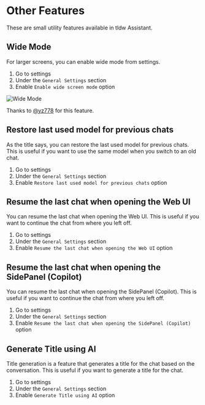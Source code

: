 # Other Features

These are small utility features available in tldw Assistant.

## Wide Mode

For larger screens, you can enable wide mode from settings.

1. Go to settings
2. Under the `General Settings` section
3. Enable `Enable wide screen mode` option

![Wide Mode](https://pub-35424b4473484be483c0afa08c69e7da.r2.dev/Screenshot%202025-02-19%20212707.png)

Thanks to [@yz778](https://github.com/yz778) for this feature. 

## Restore last used model for previous chats

As the title says, you can restore the last used model for previous chats. This is useful if you want to use the same model when you switch to an old chat.

1. Go to settings
2. Under the `General Settings` section
3. Enable `Restore last used model for previous chats` option


## Resume the last chat when opening the Web UI

You can resume the last chat when opening the Web UI. This is useful if you want to continue the chat from where you left off.

1. Go to settings
2. Under the `General Settings` section
3. Enable `Resume the last chat when opening the Web UI` option

## Resume the last chat when opening the SidePanel (Copilot)

You can resume the last chat when opening the SidePanel (Copilot). This is useful if you want to continue the chat from where you left off.

1. Go to settings
2. Under the `General Settings` section
3. Enable `Resume the last chat when opening the SidePanel (Copilot)` option


## Generate Title using AI

Title generation is a feature that generates a title for the chat based on the conversation. This is useful if you want to generate a title for the chat.

1. Go to settings
2. Under the `General Settings` section
3. Enable `Generate Title using AI` option
